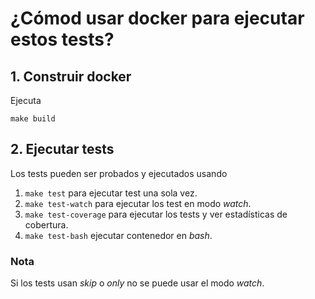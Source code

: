 # ¿Cómod usar docker para ejecutar estos tests?

## 1. Construir docker
Ejecuta

    make build
## 2. Ejecutar tests
Los tests pueden ser probados y ejecutados usando 
1. `make test` para ejecutar test una sola vez.
2. `make test-watch` para ejecutar los test en modo *watch*.
3. `make test-coverage` para ejecutar los tests y ver estadísticas de cobertura.
4. `make test-bash` ejecutar contenedor en *bash*.
### Nota
Si los tests usan *skip* o *only* no se puede usar el modo *watch*.